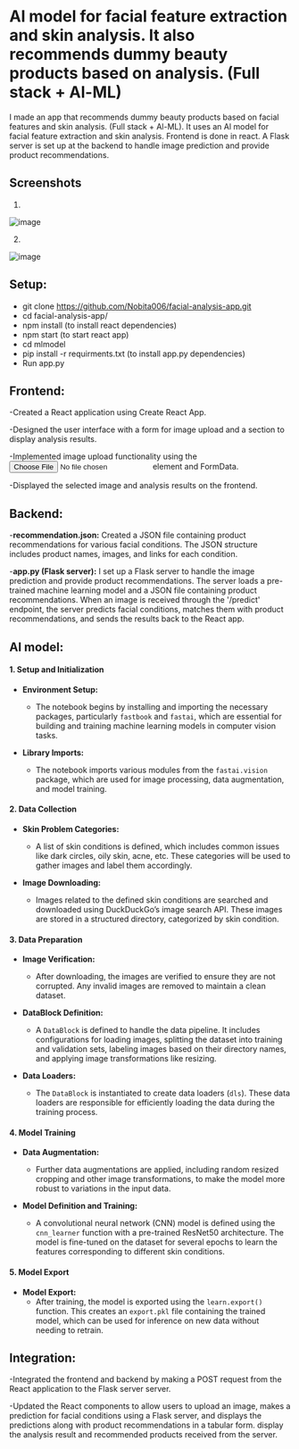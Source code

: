 # Al model for facial feature extraction and skin analysis. It also recommends dummy beauty products based on analysis. (Full stack + Al-ML)

I made an app that recommends dummy beauty products based on facial features and skin analysis. (Full stack + Al-ML).
It uses an Al model for facial feature extraction and skin analysis.
Frontend is done in react.
A Flask server is set up at the backend to handle image prediction and provide product recommendations.

## Screenshots

1. 
![image](https://github.com/user-attachments/assets/88abaa94-59f4-48ed-8ecb-8e3f210fd5f9)


2. 
![image](https://github.com/user-attachments/assets/57ad6ae0-3b98-494a-99ab-5c0f2ff7b590)

## Setup:

- git clone https://github.com/Nobita006/facial-analysis-app.git
- cd facial-analysis-app/
- npm install (to install react dependencies)
- npm start (to start react app)
- cd mlmodel
- pip install -r requirments.txt (to install app.py dependencies)
- Run app.py

## Frontend:

-Created a React application using Create React App.

-Designed the user interface with a form for image upload and a section to display analysis results.

-Implemented image upload functionality using the <input type="file"> element and FormData.

-Displayed the selected image and analysis results on the frontend.

## Backend:

-<b>recommendation.json:</b> Created a JSON file containing product recommendations for various facial conditions. The JSON structure includes product names, images, and links for each condition.

-<b>app.py (Flask server):</b> I set up a Flask server to handle the image prediction and provide product recommendations. The server loads a pre-trained machine learning model and a JSON file containing product recommendations. When an image is received through the '/predict' endpoint, the server predicts facial conditions, matches them with product recommendations, and sends the results back to the React app.

## AI model:

#### **1. Setup and Initialization**
- **Environment Setup:**
  - The notebook begins by installing and importing the necessary packages, particularly `fastbook` and `fastai`, which are essential for building and training machine learning models in computer vision tasks.
  
- **Library Imports:**
  - The notebook imports various modules from the `fastai.vision` package, which are used for image processing, data augmentation, and model training.

#### **2. Data Collection**
- **Skin Problem Categories:**
  - A list of skin conditions is defined, which includes common issues like dark circles, oily skin, acne, etc. These categories will be used to gather images and label them accordingly.
  
- **Image Downloading:**
  - Images related to the defined skin conditions are searched and downloaded using DuckDuckGo’s image search API. These images are stored in a structured directory, categorized by skin condition.

#### **3. Data Preparation**
- **Image Verification:**
  - After downloading, the images are verified to ensure they are not corrupted. Any invalid images are removed to maintain a clean dataset.
  
- **DataBlock Definition:**
  - A `DataBlock` is defined to handle the data pipeline. It includes configurations for loading images, splitting the dataset into training and validation sets, labeling images based on their directory names, and applying image transformations like resizing.

- **Data Loaders:**
  - The `DataBlock` is instantiated to create data loaders (`dls`). These data loaders are responsible for efficiently loading the data during the training process.

#### **4. Model Training**
- **Data Augmentation:**
  - Further data augmentations are applied, including random resized cropping and other image transformations, to make the model more robust to variations in the input data.
  
- **Model Definition and Training:**
  - A convolutional neural network (CNN) model is defined using the `cnn_learner` function with a pre-trained ResNet50 architecture. The model is fine-tuned on the dataset for several epochs to learn the features corresponding to different skin conditions.

#### **5. Model Export**
- **Model Export:**
  - After training, the model is exported using the `learn.export()` function. This creates an `export.pkl` file containing the trained model, which can be used for inference on new data without needing to retrain.


## Integration:

-Integrated the frontend and backend by making a POST request from the React application to the Flask server server.

-Updated the React components to allow users to upload an image, makes a prediction for facial conditions using a Flask server, and displays the predictions along with product recommendations in a tabular form. display the analysis result and recommended products received from the server.
